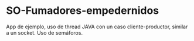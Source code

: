 SO-Fumadores-empedernidos
=========================

App de ejemplo, uso de thread JAVA con un caso cliente-productor, similar a un socket. Uso de semáforos.
